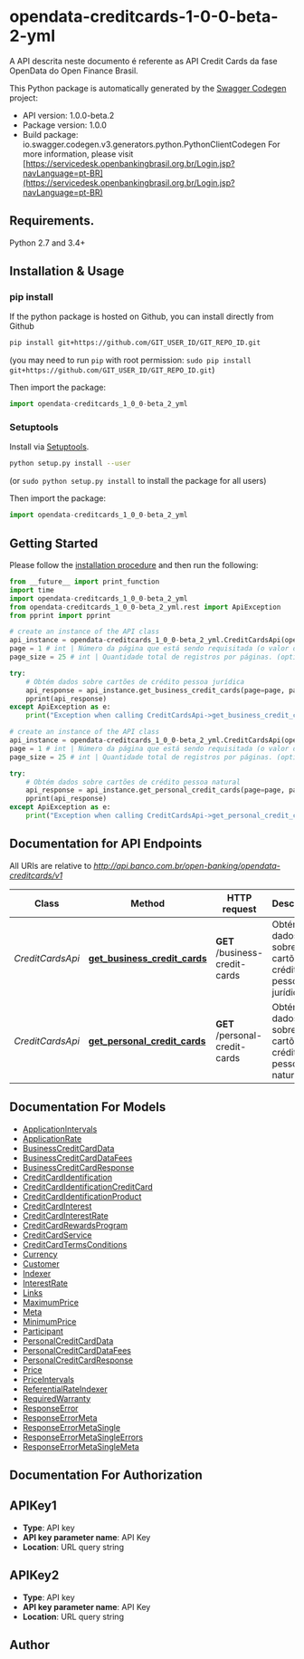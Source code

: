 # opendata-creditcards-1-0-0-beta-2-yml
A API descrita neste documento é referente as API Credit Cards da fase OpenData do Open Finance Brasil.

This Python package is automatically generated by the [Swagger Codegen](https://github.com/swagger-api/swagger-codegen) project:

- API version: 1.0.0-beta.2
- Package version: 1.0.0
- Build package: io.swagger.codegen.v3.generators.python.PythonClientCodegen
For more information, please visit [https://servicedesk.openbankingbrasil.org.br/Login.jsp?navLanguage=pt-BR](https://servicedesk.openbankingbrasil.org.br/Login.jsp?navLanguage=pt-BR)

## Requirements.

Python 2.7 and 3.4+

## Installation & Usage
### pip install

If the python package is hosted on Github, you can install directly from Github

```sh
pip install git+https://github.com/GIT_USER_ID/GIT_REPO_ID.git
```
(you may need to run `pip` with root permission: `sudo pip install git+https://github.com/GIT_USER_ID/GIT_REPO_ID.git`)

Then import the package:
```python
import opendata-creditcards_1_0_0-beta_2_yml 
```

### Setuptools

Install via [Setuptools](http://pypi.python.org/pypi/setuptools).

```sh
python setup.py install --user
```
(or `sudo python setup.py install` to install the package for all users)

Then import the package:
```python
import opendata-creditcards_1_0_0-beta_2_yml
```

## Getting Started

Please follow the [installation procedure](#installation--usage) and then run the following:

```python
from __future__ import print_function
import time
import opendata-creditcards_1_0_0-beta_2_yml
from opendata-creditcards_1_0_0-beta_2_yml.rest import ApiException
from pprint import pprint

# create an instance of the API class
api_instance = opendata-creditcards_1_0_0-beta_2_yml.CreditCardsApi(opendata-creditcards_1_0_0-beta_2_yml.ApiClient(configuration))
page = 1 # int | Número da página que está sendo requisitada (o valor da primeira página é 1). (optional) (default to 1)
page_size = 25 # int | Quantidade total de registros por páginas. (optional) (default to 25)

try:
    # Obtém dados sobre cartões de crédito pessoa jurídica
    api_response = api_instance.get_business_credit_cards(page=page, page_size=page_size)
    pprint(api_response)
except ApiException as e:
    print("Exception when calling CreditCardsApi->get_business_credit_cards: %s\n" % e)

# create an instance of the API class
api_instance = opendata-creditcards_1_0_0-beta_2_yml.CreditCardsApi(opendata-creditcards_1_0_0-beta_2_yml.ApiClient(configuration))
page = 1 # int | Número da página que está sendo requisitada (o valor da primeira página é 1). (optional) (default to 1)
page_size = 25 # int | Quantidade total de registros por páginas. (optional) (default to 25)

try:
    # Obtém dados sobre cartões de crédito pessoa natural
    api_response = api_instance.get_personal_credit_cards(page=page, page_size=page_size)
    pprint(api_response)
except ApiException as e:
    print("Exception when calling CreditCardsApi->get_personal_credit_cards: %s\n" % e)
```

## Documentation for API Endpoints

All URIs are relative to *http://api.banco.com.br/open-banking/opendata-creditcards/v1*

Class | Method | HTTP request | Description
------------ | ------------- | ------------- | -------------
*CreditCardsApi* | [**get_business_credit_cards**](docs/CreditCardsApi.md#get_business_credit_cards) | **GET** /business-credit-cards | Obtém dados sobre cartões de crédito pessoa jurídica
*CreditCardsApi* | [**get_personal_credit_cards**](docs/CreditCardsApi.md#get_personal_credit_cards) | **GET** /personal-credit-cards | Obtém dados sobre cartões de crédito pessoa natural

## Documentation For Models

 - [ApplicationIntervals](docs/ApplicationIntervals.md)
 - [ApplicationRate](docs/ApplicationRate.md)
 - [BusinessCreditCardData](docs/BusinessCreditCardData.md)
 - [BusinessCreditCardDataFees](docs/BusinessCreditCardDataFees.md)
 - [BusinessCreditCardResponse](docs/BusinessCreditCardResponse.md)
 - [CreditCardIdentification](docs/CreditCardIdentification.md)
 - [CreditCardIdentificationCreditCard](docs/CreditCardIdentificationCreditCard.md)
 - [CreditCardIdentificationProduct](docs/CreditCardIdentificationProduct.md)
 - [CreditCardInterest](docs/CreditCardInterest.md)
 - [CreditCardInterestRate](docs/CreditCardInterestRate.md)
 - [CreditCardRewardsProgram](docs/CreditCardRewardsProgram.md)
 - [CreditCardService](docs/CreditCardService.md)
 - [CreditCardTermsConditions](docs/CreditCardTermsConditions.md)
 - [Currency](docs/Currency.md)
 - [Customer](docs/Customer.md)
 - [Indexer](docs/Indexer.md)
 - [InterestRate](docs/InterestRate.md)
 - [Links](docs/Links.md)
 - [MaximumPrice](docs/MaximumPrice.md)
 - [Meta](docs/Meta.md)
 - [MinimumPrice](docs/MinimumPrice.md)
 - [Participant](docs/Participant.md)
 - [PersonalCreditCardData](docs/PersonalCreditCardData.md)
 - [PersonalCreditCardDataFees](docs/PersonalCreditCardDataFees.md)
 - [PersonalCreditCardResponse](docs/PersonalCreditCardResponse.md)
 - [Price](docs/Price.md)
 - [PriceIntervals](docs/PriceIntervals.md)
 - [ReferentialRateIndexer](docs/ReferentialRateIndexer.md)
 - [RequiredWarranty](docs/RequiredWarranty.md)
 - [ResponseError](docs/ResponseError.md)
 - [ResponseErrorMeta](docs/ResponseErrorMeta.md)
 - [ResponseErrorMetaSingle](docs/ResponseErrorMetaSingle.md)
 - [ResponseErrorMetaSingleErrors](docs/ResponseErrorMetaSingleErrors.md)
 - [ResponseErrorMetaSingleMeta](docs/ResponseErrorMetaSingleMeta.md)

## Documentation For Authorization


## APIKey1

- **Type**: API key
- **API key parameter name**: API Key
- **Location**: URL query string

## APIKey2

- **Type**: API key
- **API key parameter name**: API Key
- **Location**: URL query string


## Author


